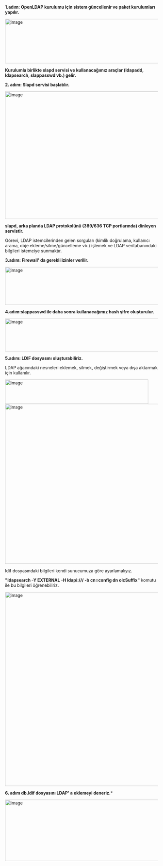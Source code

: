 **1.adım: OpenLDAP kurulumu için sistem güncellenir ve paket kurulumları yapılır.**

<img width="975" height="146" alt="image" src="https://github.com/user-attachments/assets/d8fdd577-9204-44fe-b232-b08df41c03ab" />

**Kurulumla birlikte slapd servisi ve kullanacağımız araçlar (ldapadd, ldapsearch, slappasswd vb.) gelir.**

**2. adım: Slapd servisi başlatılır.**

<img width="975" height="420" alt="image" src="https://github.com/user-attachments/assets/ee0e4046-494e-4a02-91fe-61fcf8ba6475" />

**slapd, arka planda LDAP protokolünü (389/636 TCP portlarında) dinleyen servistir.**

Görevi, LDAP istemcilerinden gelen sorguları (kimlik doğrulama, kullanıcı arama, obje ekleme/silme/güncelleme vb.) işlemek ve LDAP veritabanındaki bilgileri istemciye sunmaktır.

**3.adım: Firewall' da gerekli izinler verilir.**

<img width="875" height="125" alt="image" src="https://github.com/user-attachments/assets/23c47ae9-2c7b-4285-8604-79243c386492" />

 **4.adım:slappasswd ile daha sonra kullanacağımız hash şifre oluşturulur.**

<img width="555" height="108" alt="image" src="https://github.com/user-attachments/assets/7d4557de-3184-4553-a320-e98928e22e1b" />

**5.adım: LDIF dosyasını oluşturabiliriz.**

LDAP ağacındaki nesneleri eklemek, silmek, değiştirmek veya dışa aktarmak için kullanılır.

<img width="472" height="80" alt="image" src="https://github.com/user-attachments/assets/b2681ec8-5dc0-4a73-922a-7d4710faaca3" />
<img width="847" height="527" alt="image" src="https://github.com/user-attachments/assets/064841ad-7595-45e6-84de-54e57666cb1e" />

ldif dosyasındaki bilgileri kendi sunucumuza göre ayarlamalıyız.

**"ldapsearch -Y EXTERNAL -H ldapi:/// -b cn=config dn olcSuffix"** komutu ile bu bilgileri öğrenebiliriz.

<img width="975" height="639" alt="image" src="https://github.com/user-attachments/assets/7d7f7dd9-db56-4914-ac51-0375f4c76f07" />

**6. adım db.ldif dosyasını LDAP' a eklemeyi deneriz.***

<img width="975" height="202" alt="image" src="https://github.com/user-attachments/assets/9818fa14-8fe4-4ad4-9281-f4123a2e24db" />
